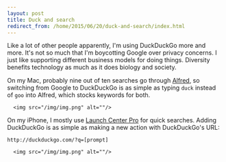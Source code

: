 ```yaml
---
layout: post
title: Duck and search
redirect_from: /home/2015/06/20/duck-and-search/index.html
---
```

<p>Like a lot of other people apparently, I'm using DuckDuckGo more and more. It's not so much that I'm boycotting Google over privacy concerns. I just like supporting different business models for doing things. Diversity benefits technology as much as it does biology and society. </p><p>On my Mac, probably nine out of ten searches go through <a href="http://www.alfredapp.com">Alfred</a>, so switching from Google to DuckDuckGo is as simple as typing <code>duck</code> instead of <code>goo</code> into Alfred, which stocks keywords for both.</p>
  
      <img src="/img/img.png" alt=""/>
  

<p>On my iPhone, I mostly use <a href="https://itunes.apple.com/us/app/launch-center-pro/id532016360?mt=8">Launch Center Pro</a> for quick searches. Adding DuckDuckGo is as simple as making a new action with DuckDuckGo's URL:</p><p><code>http://duckduckgo.com/?q=[prompt]</code></p>
  
      <img src="/img/img.png" alt=""/>
